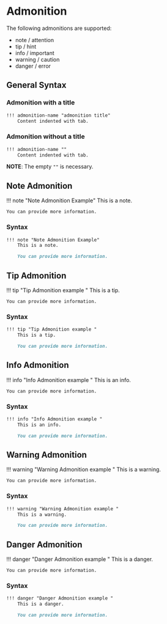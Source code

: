 # Admonition

The following admonitions are supported:

- note / attention
- tip / hint
- info / important
- warning / caution
- danger / error

## General Syntax

### Admonition with a title

``` {.md linenums=false}
!!! admonition-name "admonition title"
    Content indented with tab.
```

### Admonition without a title

``` {.md linenums=false}
!!! admonition-name ""
    Content indented with tab.
```

**NOTE**: The empty `""` is necessary.

## Note Admonition

!!! note "Note Admonition Example"
    This is a note.

    You can provide more information.

### Syntax

``` {.md linenums=false}
!!! note "Note Admonition Example"
    This is a note.

    You can provide more information.
```

## Tip Admonition

!!! tip "Tip Admonition example "
    This is a tip.

    You can provide more information.

### Syntax

``` {.md linenums=false}
!!! tip "Tip Admonition example "
    This is a tip.

    You can provide more information.
```


## Info Admonition

!!! info "Info Admonition example "
    This is an info.

    You can provide more information.


### Syntax

``` {.md linenums=false}
!!! info "Info Admonition example "
    This is an info.

    You can provide more information.
```



## Warning Admonition

!!! warning "Warning Admonition example "
    This is a warning.

    You can provide more information.

### Syntax

``` {.md linenums=false}
!!! warning "Warning Admonition example "
    This is a warning.

    You can provide more information.
```


## Danger Admonition

!!! danger "Danger Admonition example "
    This is a danger.

    You can provide more information.

### Syntax

``` {.md linenums=false}
!!! danger "Danger Admonition example "
    This is a danger.

    You can provide more information.
```